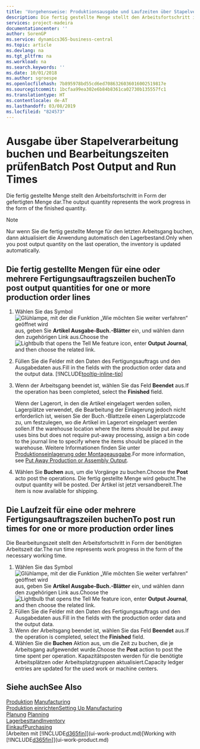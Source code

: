```yaml
---
title: 'Vorgehensweise: Produktionsausgabe und Laufzeiten über Stapelverarbeitung buchen| Microsoft Docs'
description: Die fertig gestellte Menge stellt den Arbeitsfortschritt in Form der gefertigten Menge dar.
services: project-madeira
documentationcenter: ''
author: SorenGP
ms.service: dynamics365-business-central
ms.topic: article
ms.devlang: na
ms.tgt_pltfrm: na
ms.workload: na
ms.search.keywords: ''
ms.date: 10/01/2018
ms.author: sgroespe
ms.openlocfilehash: 7b895978bd55cd6ed7086326036016002519817e
ms.sourcegitcommit: 1bcfaa99ea302e6b84b8361ca02730b135557fc1
ms.translationtype: HT
ms.contentlocale: de-AT
ms.lasthandoff: 03/08/2019
ms.locfileid: "824573"
---
```

# <a name="batch-post-output-and-run-times"></a><span data-ttu-id="f1b56-103">Ausgabe über Stapelverarbeitung buchen und Bearbeitungszeiten prüfen</span><span class="sxs-lookup"><span data-stu-id="f1b56-103">Batch Post Output and Run Times</span></span>
<span data-ttu-id="f1b56-104">Die fertig gestellte Menge stellt den Arbeitsfortschritt in Form der gefertigten Menge dar.</span><span class="sxs-lookup"><span data-stu-id="f1b56-104">The output quantity represents the work progress in the form of the finished quantity.</span></span>  

> [!NOTE]
> <span data-ttu-id="f1b56-105">Nur wenn Sie die fertig gestellte Menge für den letzten Arbeitsgang buchen, dann aktualisiert die Anwendung automatisch den Lagerbestand.</span><span class="sxs-lookup"><span data-stu-id="f1b56-105">Only when you post output quantity on the last operation, the inventory is updated automatically.</span></span>  

## <a name="to-post-output-quantities-for-one-or-more-production-order-lines"></a><span data-ttu-id="f1b56-106">Die fertig gestellte Mengen für eine oder mehrere Fertigungsauftragszeilen buchen</span><span class="sxs-lookup"><span data-stu-id="f1b56-106">To post output quantities for one or more production order lines</span></span>
1. <span data-ttu-id="f1b56-107">Wählen Sie das Symbol ![Glühlampe, mit der die Funktion „Wie möchten Sie weiter verfahren“ geöffnet wird](media/ui-search/search_small.png "Wie möchten Sie weiter verfahren?") aus, geben Sie **Artikel Ausgabe-Buch.-Blätter** ein, und wählen dann den zugehörigen Link aus.</span><span class="sxs-lookup"><span data-stu-id="f1b56-107">Choose the ![Lightbulb that opens the Tell Me feature](media/ui-search/search_small.png "Tell me what you want to do") icon, enter **Output Journal**, and then choose the related link.</span></span>  
2. <span data-ttu-id="f1b56-108">Füllen Sie die Felder mit den Daten des Fertigungsauftrags und den Ausgabedaten aus.</span><span class="sxs-lookup"><span data-stu-id="f1b56-108">Fill in the fields with the production order data and the output data.</span></span> [!INCLUDE[tooltip-inline-tip](includes/tooltip-inline-tip_md.md)]
3. <span data-ttu-id="f1b56-109">Wenn der Arbeitsgang beendet ist, wählen Sie das Feld **Beendet** aus.</span><span class="sxs-lookup"><span data-stu-id="f1b56-109">If the operation has been completed, select the **Finished** field.</span></span>  

    <span data-ttu-id="f1b56-110">Wenn der Lagerort, in den die Artikel eingelagert werden sollen, Lagerplätze verwendet, die Bearbeitung der Einlagerung jedoch nicht erforderlich ist,  weisen Sie der Buch.-Blattzeile einen Lagerplatzcode zu, um festzulegen, wo die Artikel im Lagerort eingelagert werden sollen.</span><span class="sxs-lookup"><span data-stu-id="f1b56-110">If the warehouse location where the items should be put away uses bins but does not require put-away processing,  assign a bin code to the journal line to specify where the items should be placed in the warehouse.</span></span> <span data-ttu-id="f1b56-111">Weitere Informationen finden Sie unter [Produktionseinlagerung oder Montageausgabe](warehouse-how-to-put-away-production-output.md).</span><span class="sxs-lookup"><span data-stu-id="f1b56-111">For more information, see [Put Away Production or Assembly Output](warehouse-how-to-put-away-production-output.md).</span></span>  

4. <span data-ttu-id="f1b56-112">Wählen Sie **Buchen** aus, um die Vorgänge zu buchen.</span><span class="sxs-lookup"><span data-stu-id="f1b56-112">Choose the **Post** acto post the operations.</span></span> <span data-ttu-id="f1b56-113">Die fertig gestellte Menge wird gebucht.</span><span class="sxs-lookup"><span data-stu-id="f1b56-113">The output quantity will be posted.</span></span> <span data-ttu-id="f1b56-114">Der Artikel ist jetzt versandbereit.</span><span class="sxs-lookup"><span data-stu-id="f1b56-114">The item is now available for shipping.</span></span>  

## <a name="to-post-run-times-for-one-or-more-production-order-lines"></a><span data-ttu-id="f1b56-115">Die Laufzeit für eine oder mehrere Fertigungsauftragszeilen buchen</span><span class="sxs-lookup"><span data-stu-id="f1b56-115">To post run times for one or more production order lines</span></span>
<span data-ttu-id="f1b56-116">Die Bearbeitungszeit stellt den Arbeitsfortschritt in Form der benötigten Arbeitszeit dar.</span><span class="sxs-lookup"><span data-stu-id="f1b56-116">The run time represents work progress in the form of the necessary working time.</span></span>    

1.  <span data-ttu-id="f1b56-117">Wählen Sie das Symbol ![Glühlampe, mit der die Funktion „Wie möchten Sie weiter verfahren“ geöffnet wird](media/ui-search/search_small.png "Wie möchten Sie weiter verfahren?") aus, geben Sie **Artikel Ausgabe-Buch.-Blätter** ein, und wählen dann den zugehörigen Link aus.</span><span class="sxs-lookup"><span data-stu-id="f1b56-117">Choose the ![Lightbulb that opens the Tell Me feature](media/ui-search/search_small.png "Tell me what you want to do") icon, enter **Output Journal**, and then choose the related link.</span></span>  
2. <span data-ttu-id="f1b56-118">Füllen Sie die Felder mit den Daten des Fertigungsauftrags und den Ausgabedaten aus.</span><span class="sxs-lookup"><span data-stu-id="f1b56-118">Fill in the fields with the production order data and the output data.</span></span>  
3.  <span data-ttu-id="f1b56-119">Wenn der Arbeitsgang beendet ist, wählen Sie das Feld **Beendet** aus.</span><span class="sxs-lookup"><span data-stu-id="f1b56-119">If the operation is completed, select the **Finished** field.</span></span>  
4. <span data-ttu-id="f1b56-120">Wählen Sie die **Buchen** Aktion aus, um die Zeit zu buchen, die je Arbeitsgang aufgewendet wurde.</span><span class="sxs-lookup"><span data-stu-id="f1b56-120">Choose the **Post** action to post the time spent per operation.</span></span> <span data-ttu-id="f1b56-121">Kapazitätsposten werden für die benötigte Arbeitsplätzen oder Arbeitsplatzgruppen aktualisiert.</span><span class="sxs-lookup"><span data-stu-id="f1b56-121">Capacity ledger entries are updated for the used work or machine centers.</span></span>

## <a name="see-also"></a><span data-ttu-id="f1b56-122">Siehe auch</span><span class="sxs-lookup"><span data-stu-id="f1b56-122">See Also</span></span>  
<span data-ttu-id="f1b56-123">[Produktion](production-manage-manufacturing.md)  </span><span class="sxs-lookup"><span data-stu-id="f1b56-123">[Manufacturing](production-manage-manufacturing.md)  </span></span>  
[<span data-ttu-id="f1b56-124">Produktion einrichten</span><span class="sxs-lookup"><span data-stu-id="f1b56-124">Setting Up Manufacturing</span></span>](production-configure-production-processes.md)  
<span data-ttu-id="f1b56-125">[Planung](production-planning.md)    </span><span class="sxs-lookup"><span data-stu-id="f1b56-125">[Planning](production-planning.md)    </span></span>  
[<span data-ttu-id="f1b56-126">Lagerbesttand</span><span class="sxs-lookup"><span data-stu-id="f1b56-126">Inventory</span></span>](inventory-manage-inventory.md)  
[<span data-ttu-id="f1b56-127">Einkauf</span><span class="sxs-lookup"><span data-stu-id="f1b56-127">Purchasing</span></span>](purchasing-manage-purchasing.md)  
<span data-ttu-id="f1b56-128">[Arbeiten mit [!INCLUDE[d365fin](includes/d365fin_md.md)]](ui-work-product.md)</span><span class="sxs-lookup"><span data-stu-id="f1b56-128">[Working with [!INCLUDE[d365fin](includes/d365fin_md.md)]](ui-work-product.md)</span></span>
